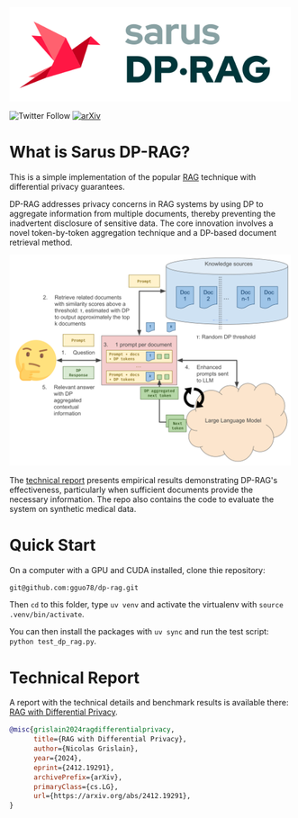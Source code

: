 <img src=images/logo-dp-rag.png width=500/> 

![Twitter Follow](https://img.shields.io/twitter/follow/Sarus_tech?style=social)
[![arXiv](https://img.shields.io/badge/arXiv-2412.19291v1-b31b1b.svg)](https://arxiv.org/abs/2412.19291v1)

# What is Sarus DP-RAG?

This is a simple implementation of the popular [RAG](https://proceedings.neurips.cc/paper/2020/hash/6b493230205f780e1bc26945df7481e5-Abstract.html) technique with differential privacy guarantees.

DP-RAG addresses privacy concerns in RAG systems by using DP to aggregate information from multiple documents, thereby preventing the inadvertent disclosure of sensitive data. The core innovation involves a novel token-by-token aggregation technique and a DP-based document retrieval method.

<img src=documents/figures/DP-RAG.svg width=500/>

The [technical report](#technical-report) presents empirical results demonstrating DP-RAG's effectiveness, particularly when sufficient documents provide the necessary information. The repo also contains the code to evaluate the system on synthetic medical data.

# Quick Start

On a computer with a GPU and CUDA installed, clone thie repository:

```sh
git@github.com:gguo78/dp-rag.git
```

Then `cd` to this folder, type `uv venv` and activate the virtualenv with `source .venv/bin/activate`.

You can then install the packages with `uv sync` and run the test script: `python test_dp_rag.py`.

# Technical Report

A report with the technical details and benchmark results is available there: [RAG with Differential Privacy](https://www.arxiv.org/pdf/2412.19291).
```bibtex
@misc{grislain2024ragdifferentialprivacy,
      title={RAG with Differential Privacy}, 
      author={Nicolas Grislain},
      year={2024},
      eprint={2412.19291},
      archivePrefix={arXiv},
      primaryClass={cs.LG},
      url={https://arxiv.org/abs/2412.19291}, 
}
```
